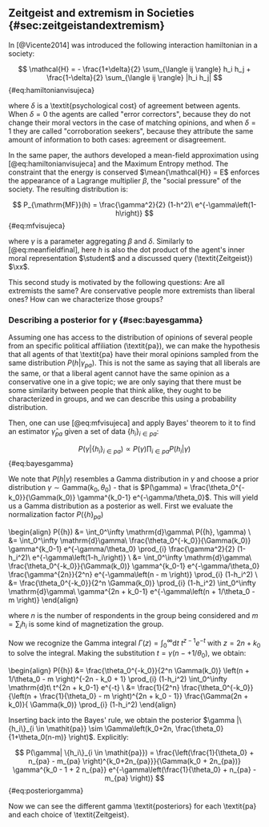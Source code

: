 
## Zeitgeist and extremism in Societies {#sec:zeitgeistandextremism}

In [@Vicente2014] was introduced the following interaction hamiltonian in a society:

$$  \mathcal{H} = - \frac{1+\delta}{2} \sum_{\langle ij \rangle} h_i h_j + \frac{1-\delta}{2} \sum_{\langle ij \rangle} |h_i h_j| $$ {#eq:hamiltonianvisujeca}

where $\delta$ is a \textit{psychological cost} of agreement between agents. When $\delta = 0$ the agents are called "error correctors", because they do not change their moral vectors in the case of matching opinions, and when $\delta = 1$ they are called "corroboration seekers", because they attribute the same amount of information to both cases: agreement or disagreement.

In the same paper, the authors developed a mean-field approximation using [@eq:hamiltonianvisujeca] and the Maximum Entropy method. The constraint that the energy is conserved $\mean{\mathcal{H}} = E$ enforces the appearance of a Lagrange multiplier $\beta$, the "social pressure" of the society. The resulting distribution is:

$$  P_{\mathrm{MF}}(h) = \frac{\gamma^2}{2} (1-h^2)\ e^{-\gamma\left(1-h\right)} $$ {#eq:mfvisujeca}

where $\gamma$ is a parameter aggregating $\beta$ and $\delta$. Similarly to [@eq:meanfieldfinal], here $h$ is also the dot product of the agent's inner moral representation $\student$ and a discussed query (\textit{Zeitgeist}) $\xx$.

This second study is motivated by the following questions: Are all extremists the same? Are conservative people more extremists than liberal ones? How can we characterize those groups?


### Describing a posterior for $\gamma$ {#sec:bayesgamma}

Assuming one has access to the distribution of opinions of several people from an specific political affiliation (\textit{pa}), we can make the hypothesis that all agents of that \textit{pa} have their moral opinions sampled from the same distribution $P(h|\gamma_{\mathit{pa}})$. This is not the same as saying that all liberals are the same, or that a liberal agent cannot have the same opinion as a conservative one in a give topic; we are only saying that there must be some similarity between people that think alike, they ought to be characterized in groups, and we can describe this using a probability distribution.

Then, one can use [@eq:mfvisujeca] and apply Bayes' theorem to it to find an estimator $\hat{\gamma}_{pa}$ given a set of data $\{h_i\}_{i \in \mathit{pa}}$:

$$  P(\gamma| \{h_i\}_{i \in \mathit{pa}}) \propto P(\gamma) \prod_{i \in \mathit{pa}} P(h_i | \gamma) $$ {#eq:bayesgamma}

We note that $P(h|\gamma)$ resembles a Gamma distribution in $\gamma$ and choose a prior distribution $\gamma \sim \mathrm{Gamma}(k_0, \theta_0)$ - that is $P(\gamma) = \frac{\theta_0^{-k_0}}{\Gamma(k_0)} \gamma^{k_0-1} e^{-\gamma/\theta_0}$. This will yield us a Gamma distribution as a posterior as well. First we evaluate the normalization factor $P(\{h\}_{pa})$

\begin{align}
    P(\{h\}) &= \int_0^\infty \mathrm{d}\gamma\ P(\{h\}, \gamma) \\
    &= \int_0^\infty \mathrm{d}\gamma\ \frac{\theta_0^{-k_0}}{\Gamma(k_0)} \gamma^{k_0-1} e^{-\gamma/\theta_0} \prod_{i} \frac{\gamma^2}{2} (1-h_i^2)\ e^{-\gamma\left(1-h_i\right)} \\
    &= \int_0^\infty \mathrm{d}\gamma\ \frac{\theta_0^{-k_0}}{\Gamma(k_0)} \gamma^{k_0-1} e^{-\gamma/\theta_0} \frac{\gamma^{2n}}{2^n} e^{-\gamma\left(n - m \right)} \prod_{i} (1-h_i^2) \\
    &= \frac{\theta_0^{-k_0}}{2^n \Gamma(k_0)} \prod_{i} (1-h_i^2) \int_0^\infty \mathrm{d}\gamma\ \gamma^{2n + k_0-1} e^{-\gamma\left(n + 1/\theta_0 - m \right)}
\end{align}

where $n$ is the number of respondents in the group being considered and $m = \sum_i h_i$ is some kind of magnetization the group.
<!-- magnetization of a given political group of respondents $\mathit{pa}$.  -->

Now we recognize the Gamma integral $\Gamma(z) = \int_0^\infty \mathrm{d}t\ t^{z-1} e^{-t}$ with $z = 2n + k_0$ to solve the integral. Making the substitution $t = \gamma\left( n -  + 1/\theta_0 \right)$, we obtain:

\begin{align}
    P(\{h\}) &= \frac{\theta_0^{-k_0}}{2^n \Gamma(k_0)} \left(n + 1/\theta_0 - m \right)^{-2n - k_0 + 1} \prod_{i} (1-h_i^2) \int_0^\infty \mathrm{d}t\ t^{2n + k_0-1} e^{-t}  \\
    &= \frac{1}{2^n} \frac{\theta_0^{-k_0}}{\left(n + \frac{1}{\theta_0} - m \right)^{2n + k_0 - 1}} \frac{\Gamma(2n + k_0)}{ \Gamma(k_0)} \prod_{i} (1-h_i^2)
\end{align}

Inserting back into the Bayes' rule, we obtain the posterior $\gamma |\{h_i\}_{i \in \mathit{pa}} \sim \Gamma\left(k_0+2n, \frac{\theta_0}{1+\theta_0(n-m)} \right)$. Explicitly:

$$  P(\gamma| \{h_i\}_{i \in \mathit{pa}}) = \frac{\left(\frac{1}{\theta_0} + n_{pa} - m_{pa} \right)^{k_0+2n_{pa}}}{\Gamma(k_0 + 2n_{pa})} \gamma^{k_0 - 1 + 2 n_{pa}} e^{-\gamma\left(\frac{1}{\theta_0} + n_{pa} - m_{pa} \right)} $$ {#eq:posteriorgamma}

Now we can see the different gamma \textit{posteriors} for each \textit{pa} and each choice of \textit{Zeitgeist}.
